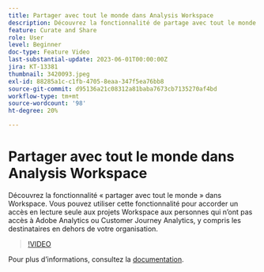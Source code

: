 ```yaml
---
title: Partager avec tout le monde dans Analysis Workspace
description: Découvrez la fonctionnalité de partage avec tout le monde dans Workspace. Vous pouvez utiliser cette fonctionnalité pour accorder un accès en lecture seule aux projets Workspace aux personnes qui n’ont pas accès à Adobe Analytics ou CJA, y compris les destinataires en dehors de votre organisation.
feature: Curate and Share
role: User
level: Beginner
doc-type: Feature Video
last-substantial-update: 2023-06-01T00:00:00Z
jira: KT-13381
thumbnail: 3420093.jpeg
exl-id: 88285a1c-c1fb-4705-8eaa-347f5ea76bb8
source-git-commit: d95136a21c08312a81baba7673cb7135270af4bd
workflow-type: tm+mt
source-wordcount: '98'
ht-degree: 20%

---
```


# Partager avec tout le monde dans Analysis Workspace

Découvrez la fonctionnalité « partager avec tout le monde » dans Workspace. Vous pouvez utiliser cette fonctionnalité pour accorder un accès en lecture seule aux projets Workspace aux personnes qui n’ont pas accès à Adobe Analytics ou Customer Journey Analytics, y compris les destinataires en dehors de votre organisation.

>[!VIDEO](https://video.tv.adobe.com/v/3420093/?learn=on)

Pour plus dʼinformations, consultez la [documentation](https://experienceleague.adobe.com/docs/analytics/analyze/analysis-workspace/curate-share/share-projects.html?lang=fr#share-public-link).
